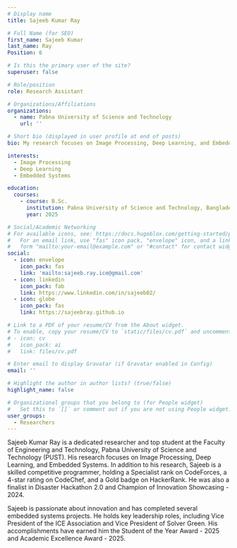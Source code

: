 ```yaml
---
# Display name
title: Sajeeb Kumar Ray

# Full Name (for SEO)
first_name: Sajeeb Kumar
last_name: Ray
Position: 6

# Is this the primary user of the site?
superuser: false

# Role/position
role: Research Assistant

# Organizations/Affiliations
organizations:
  - name: Pabna University of Science and Technology
    url: ''

# Short bio (displayed in user profile at end of posts)
bio: My research focuses on Image Processing, Deep Learning, and Embedded Systems.

interests:
  - Image Processing
  - Deep Learning
  - Embedded Systems 

education:
  courses:
    - course: B.Sc.
      institution: Pabna University of Science and Technology, Bangladesh
      year: 2025

# Social/Academic Networking
# For available icons, see: https://docs.hugoblox.com/getting-started/page-builder/#icons
#   For an email link, use "fas" icon pack, "envelope" icon, and a link in the
#   form "mailto:your-email@example.com" or "#contact" for contact widget.
social:
  - icon: envelope
    icon_pack: fas
    link: 'mailto:sajeeb.ray.ice@gmail.com'
  - icon: linkedin
    icon_pack: fab
    link: https://www.linkedin.com/in/sajeeb02/
  - icon: globe
    icon_pack: fas
    link: https://sajeebray.github.io

# Link to a PDF of your resume/CV from the About widget.
# To enable, copy your resume/CV to `static/files/cv.pdf` and uncomment the lines below.
# - icon: cv
#   icon_pack: ai
#   link: files/cv.pdf

# Enter email to display Gravatar (if Gravatar enabled in Config)
email: ''

# Highlight the author in author lists? (true/false)
highlight_name: false

# Organizational groups that you belong to (for People widget)
#   Set this to `[]` or comment out if you are not using People widget.
user_groups:
  - Researchers
---
```


Sajeeb Kumar Ray is a dedicated researcher and top student at the Faculty of Engineering and Technology, Pabna University of Science and Technology (PUST). His research focuses on Image Processing, Deep Learning, and Embedded Systems. In addition to his research, Sajeeb is a skilled competitive programmer, holding a Specialist rank on CodeForces, a 4-star rating on CodeChef, and a Gold badge on HackerRank. He was also a finalist in Disaster Hackathon 2.0 and Champion of Innovation Showcasing - 2024.

Sajeeb is passionate about innovation and has completed several embedded systems projects. He holds key leadership roles, including Vice President of the ICE Association and Vice President of Solver Green. His accomplishments have earned him the Student of the Year Award - 2025 and Academic Excellence Award - 2025.
